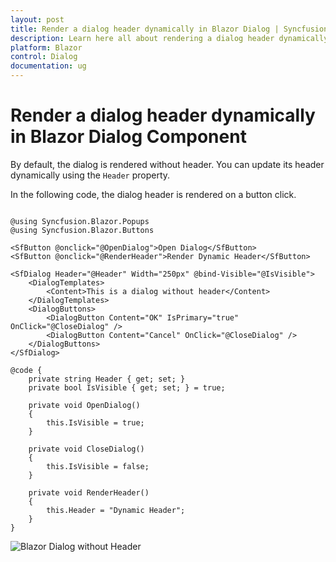 ```yaml
---
layout: post
title: Render a dialog header dynamically in Blazor Dialog | Syncfusion
description: Learn here all about rendering a dialog header dynamically in Syncfusion Blazor Dialog component and more.
platform: Blazor
control: Dialog
documentation: ug
---
```


# Render a dialog header dynamically in Blazor Dialog Component

By default, the dialog is rendered without header. You can update its header dynamically using the `Header` property.

In the following code, the dialog header is rendered on a button click.

```cshtml

@using Syncfusion.Blazor.Popups
@using Syncfusion.Blazor.Buttons

<SfButton @onclick="@OpenDialog">Open Dialog</SfButton>
<SfButton @onclick="@RenderHeader">Render Dynamic Header</SfButton>

<SfDialog Header="@Header" Width="250px" @bind-Visible="@IsVisible">
    <DialogTemplates>
        <Content>This is a dialog without header</Content>
    </DialogTemplates>
    <DialogButtons>
        <DialogButton Content="OK" IsPrimary="true" OnClick="@CloseDialog" />
        <DialogButton Content="Cancel" OnClick="@CloseDialog" />
    </DialogButtons>
</SfDialog>

@code {
    private string Header { get; set; }
    private bool IsVisible { get; set; } = true;

    private void OpenDialog()
    {
        this.IsVisible = true;
    }

    private void CloseDialog()
    {
        this.IsVisible = false;
    }

    private void RenderHeader()
    {
        this.Header = "Dynamic Header";
    }
}

```



![Blazor Dialog without Header](../images/blazor-dialog-without-header.png)